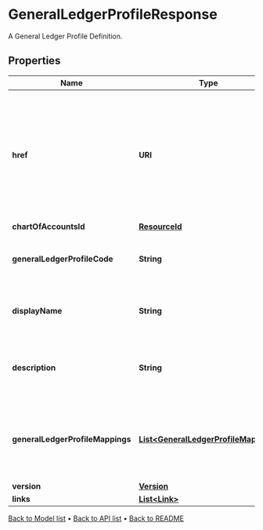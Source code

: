 

# GeneralLedgerProfileResponse

A General Ledger Profile Definition.

## Properties

| Name | Type | Description | Notes |
|------------ | ------------- | ------------- | -------------|
|**href** | **URI** | The specific Uniform Resource Identifier (URI) for this resource at the requested effective and asAt datetime. |  [optional] |
|**chartOfAccountsId** | [**ResourceId**](ResourceId.md) |  |  |
|**generalLedgerProfileCode** | **String** | The unique code for the General Ledger Profile |  |
|**displayName** | **String** | The name of the General Ledger Profile |  |
|**description** | **String** | A description for the General Ledger Profile |  [optional] |
|**generalLedgerProfileMappings** | [**List&lt;GeneralLedgerProfileMapping&gt;**](GeneralLedgerProfileMapping.md) | Rules for mapping Account or property values to aggregation pattern definitions |  |
|**version** | [**Version**](Version.md) |  |  [optional] |
|**links** | [**List&lt;Link&gt;**](Link.md) |  |  [optional] |



[Back to Model list](../README.md#documentation-for-models) &#8226; [Back to API list](../README.md#documentation-for-api-endpoints) &#8226; [Back to README](../README.md)


